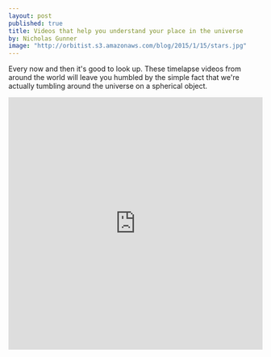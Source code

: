 ```yaml
---
layout: post
published: true
title: Videos that help you understand your place in the universe
by: Nicholas Gunner
image: "http://orbitist.s3.amazonaws.com/blog/2015/1/15/stars.jpg"
---
```


Every now and then it's good to look up. These timelapse videos from around the world will leave you humbled by the simple fact that we're actually tumbling around the universe on a spherical object.

<iframe width="100%" height="500px" src="http://app.orbitist.com/embed-dark/9?tag=8" frameborder="0" allowfullscreen></iframe>
